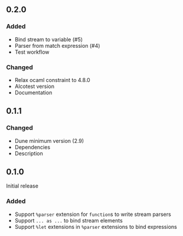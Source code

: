## 0.2.0
### Added
- Bind stream to variable (#5)
- Parser from match expression (#4)
- Test workflow

### Changed
- Relax ocaml constraint to 4.8.0
- Alcotest version
- Documentation

## 0.1.1
### Changed
- Dune minimum version (2.9)
- Dependencies
- Description

## 0.1.0
Initial release

### Added
- Support `%parser` extension for `function`s to write stream parsers
- Support `... as ...` to bind stream elements
- Support `%let` extensions in `%parser` extensions to bind expressions